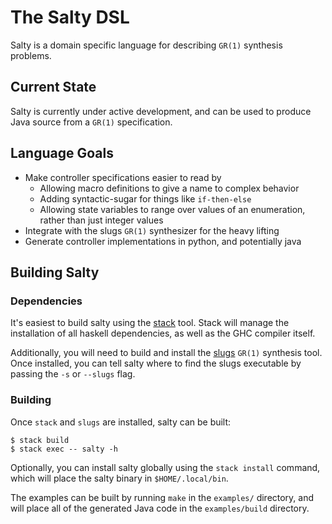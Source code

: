 # The Salty DSL

Salty is a domain specific language for describing `GR(1)` synthesis problems.

## Current State

Salty is currently under active development, and can be used to produce Java
source from a `GR(1)` specification.

## Language Goals

* Make controller specifications easier to read by
  - Allowing macro definitions to give a name to complex behavior
  - Adding syntactic-sugar for things like `if-then-else`
  - Allowing state variables to range over values of an enumeration, rather than
    just integer values
* Integrate with the slugs `GR(1)` synthesizer for the heavy lifting
* Generate controller implementations in python, and potentially java

## Building Salty

### Dependencies

It's easiest to build salty using the
[stack](http://docs.haskellstack.org/en/stable/README/#how-to-install) tool.
Stack will manage the installation of all haskell dependencies, as well as the
GHC compiler itself.

Additionally, you will need to build and install the
[slugs](https://github.com/VerifiableRobotics/slugs) `GR(1)` synthesis tool.
Once installed, you can tell salty where to find the slugs executable by passing
the `-s` or `--slugs` flag.

### Building

Once `stack` and `slugs` are installed, salty can be built:

```shell
$ stack build
$ stack exec -- salty -h
```

Optionally, you can install salty globally using the `stack install` command,
which will place the salty binary in `$HOME/.local/bin`.

The examples can be built by running `make` in the `examples/` directory, and
will place all of the generated Java code in the `examples/build` directory.
